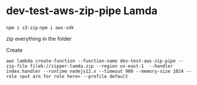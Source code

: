 # dev-test-aws-zip-pipe Lamda

`npm i s3-zip`
`npm i aws-sdk`

zip everything in the folder


Create
```
aws lambda create-function --function-name dev-test-aws-zip-pipe --zip-file fileb://zipper-lamda.zip --region us-east-1  --handler index.handler --runtime nodejs12.x --timeout 900 --memory-size 1024 --role <put arn for role here> --profile default
```


